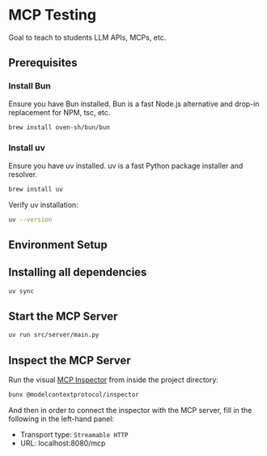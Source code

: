 # MCP Testing

Goal to teach to students LLM APIs, MCPs, etc.

## Prerequisites

### Install Bun

Ensure you have Bun installed. Bun is a fast Node.js alternative and drop-in replacement for NPM, tsc, etc.

```sh
brew install oven-sh/bun/bun
```

### Install uv

Ensure you have uv installed. uv is a fast Python package installer and resolver.

```sh
brew install uv
```

Verify uv installation:

```sh
uv --version
```

## Environment Setup

## Installing all dependencies

```sh
uv sync
```

## Start the MCP Server

```sh
uv run src/server/main.py
```

## Inspect the MCP Server

Run the visual [MCP Inspector](https://github.com/modelcontextprotocol/inspector) from inside the project directory:

```sh
bunx @modelcontextprotocol/inspector
```

And then in order to connect the inspector with the MCP server, fill in the following in the left-hand panel:

- Transport type: `Streamable HTTP`
- URL: localhost:8080/mcp
